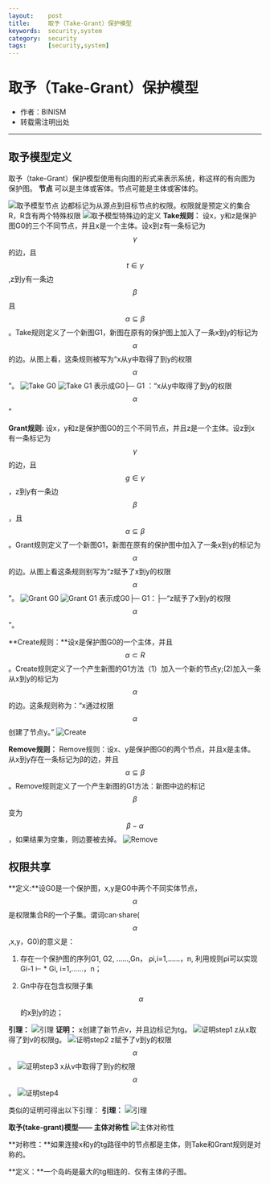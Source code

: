 ```yaml
---
layout:    post
title:     取予（Take-Grant）保护模型
keywords:  security,system
category:  security
tags:      [security,system]
---
```

# 取予（Take-Grant）保护模型

* 作者：BINISM
* 转载需注明出处
---
## 取予模型定义
取予（take-Grant）保护模型使用有向图的形式来表示系统，称这样的有向图为保护图。
**节点**
可以是主体或客体。节点可能是主体或客体的。

![取予模型节点](/images/images/security/take-grant-pic1.png)
边都标记为从源点到目标节点的权限。权限就是预定义的集合R，R含有两个特殊权限
![取予模型特殊边的定义](/images/images/security/take-grant-pic2.png)
**Take规则：**
设x，y和z是保护图G0的三个不同节点，并且x是一个主体。设x到z有一条标记为$$\gamma$$的边，且$$t\in\gamma$$,z到y有一条边$$\beta$$且$$\alpha\subseteq\beta$$。Take规则定义了一个新图G1，新图在原有的保护图上加入了一条x到y的标记为$$\alpha$$的边。从图上看，这条规则被写为“x从y中取得了到y的权限$$\alpha$$”。
![Take G0](/images/images/security/take-grant-pic3.png) ![Take G1](/images/images/security/take-grant-pic4.png)
表示成G0├─ G1 ：“x从y中取得了到y的权限$$\alpha$$”

**Grant规则:**
设x，y和z是保护图G0的三个不同节点，并且z是一个主体。设z到x有一条标记为$$\gamma$$的边，且$$g\in\gamma$$，z到y有一条边$$\beta$$，且$$\alpha\subseteq\beta$$。Grant规则定义了一个新图G1，新图在原有的保护图中加入了一条x到y的标记为$$\alpha$$的边。从图上看这条规则别写为“z赋予了x到y的权限$$\alpha$$”。
![Grant G0](/images/images/security/take-grant-pic5.png)
![Grant G1](/images/images/security/take-grant-pic6.png)
表示成G0├─ G1：├─“z赋予了x到y的权限$$\alpha$$”。

**Create规则：**设x是保护图G0的一个主体，并且$$\alpha\subset R$$。Create规则定义了一个产生新图的G1方法（1）加入一个新的节点y;(2)加入一条从x到y的标记为$$\alpha$$的边。这条规则称为：“x通过权限$$\alpha$$创建了节点y。”
![Create](/images/images/security/take-grant-pic7.png)

**Remove规则：** Remove规则：设x、y是保护图G0的两个节点，并且x是主体。从x到y存在一条标记为β的边，并且$$\alpha\subseteq\beta$$。Remove规则定义了一个产生新图的G1方法：新图中边的标记$$\beta$$变为$$β-α$$，如果结果为空集，则边要被去掉。
![Remove](/images/images/security/take-grant-pic16.png)

## 权限共享
**定义:**设G0是一个保护图，x,y是G0中两个不同实体节点， $$\alpha$$是权限集合R的一个子集。谓词can·share($$\alpha$$,x,y，G0)的意义是：
1. 存在一个保护图的序列G1, G2, ……,Gn， ρi,i=1,……，n, 利用规则ρi可以实现Gi-1 ⊢ * Gi, i=1,……，n；

1. Gn中存在包含权限子集$$\alpha$$的x到y的边；

**引理：**
![引理](/images/images/security/take-grant-pic9.png)
**证明：**
x创建了新节点v，并且边标记为tg。
![证明step1](/images/images/security/take-grant-pic10.png)
z从x取得了到v的权限g。
![证明step2](/images/images/security/take-grant-pic11.png)
z赋予了v到y的权限$$\alpha$$。
![证明step3](/images/images/security/take-grant-pic12.png)
x从v中取得了到y的权限$$\alpha$$。
![证明step4](/images/images/security/take-grant-pic13.png)

类似的证明可得出以下引理：
**引理：**
![引理](/images/images/security/take-grant-pic14.png)

**取予(take-grant)模型—— 主体对称性**
![主体对称性](/images/images/security/take-grant-pic15.png)

**对称性：**如果连接x和y的tg路径中的节点都是主体，则Take和Grant规则是对称的。

**定义：**一个岛屿是最大的tg相连的、仅有主体的子图。


